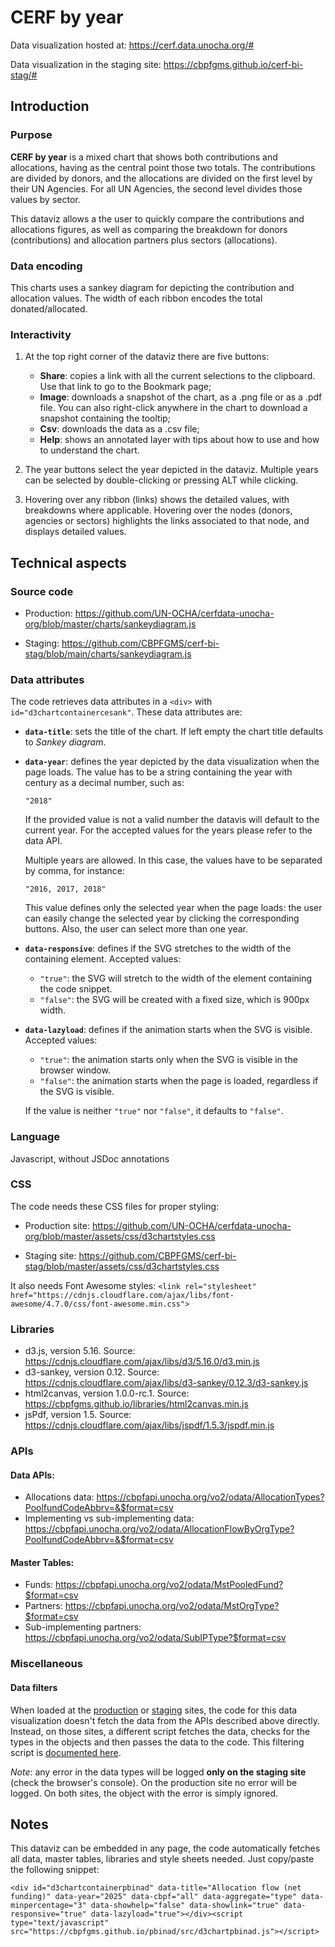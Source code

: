# CERF by year

Data visualization hosted at: https://cerf.data.unocha.org/#

Data visualization in the staging site: https://cbpfgms.github.io/cerf-bi-stag/#

## Introduction

### Purpose

**CERF by year** is a mixed chart that shows both contributions and allocations, having as the central point those two totals. The contributions are divided by donors, and the allocations are divided on the first level by their UN Agencies. For all UN Agencies, the second level divides those values by sector.

This dataviz allows a the user to quickly compare the contributions and allocations figures, as well as comparing the breakdown for donors (contributions) and allocation partners plus sectors (allocations).

### Data encoding

This charts uses a sankey diagram for depicting the contribution and allocation values. The width of each ribbon encodes the total donated/allocated.

### Interactivity

1. At the top right corner of the dataviz there are five buttons:

    - **Share**: copies a link with all the current selections to the clipboard. Use that link to go to the Bookmark page;
    - **Image**: downloads a snapshot of the chart, as a .png file or as a .pdf file. You can also right-click anywhere in the chart to download a snapshot containing the tooltip;
    - **Csv**: downloads the data as a .csv file;
    - **Help**: shows an annotated layer with tips about how to use and how to understand the chart.

2. The year buttons select the year depicted in the dataviz. Multiple years can be selected by double-clicking or pressing ALT while clicking.

3. Hovering over any ribbon (links) shows the detailed values, with breakdowns where applicable. Hovering over the nodes (donors, agencies or sectors) highlights the links associated to that node, and displays detailed values.

## Technical aspects

### Source code

-   Production: https://github.com/UN-OCHA/cerfdata-unocha-org/blob/master/charts/sankeydiagram.js

-   Staging: https://github.com/CBPFGMS/cerf-bi-stag/blob/main/charts/sankeydiagram.js

### Data attributes

The code retrieves data attributes in a `<div>` with `id="d3chartcontainercesank"`. These data attributes are:

-   **`data-title`**: sets the title of the chart. If left empty the chart title defaults to _Sankey diagram_.

-   **`data-year`**: defines the year depicted by the data visualization when the page loads. The value has to be a string containing the year with century as a decimal number, such as:

    `"2018"`

    If the provided value is not a valid number the datavis will default to the current year. For the accepted values for the years please refer to the data API.

    Multiple years are allowed. In this case, the values have to be separated by comma, for instance:

    `"2016, 2017, 2018"`

    This value defines only the selected year when the page loads: the user can easily change the selected year by clicking the corresponding buttons. Also, the user can select more than one year.

-   **`data-responsive`**: defines if the SVG stretches to the width of the containing element. Accepted values:

    -   `"true"`: the SVG will stretch to the width of the element containing the code snippet.
    -   `"false"`: the SVG will be created with a fixed size, which is 900px width.

-   **`data-lazyload`**: defines if the animation starts when the SVG is visible. Accepted values:

    -   `"true"`: the animation starts only when the SVG is visible in the browser window.
    -   `"false"`: the animation starts when the page is loaded, regardless if the SVG is visible.

    If the value is neither `"true"` nor `"false"`, it defaults to `"false"`.

### Language

Javascript, without JSDoc annotations

### CSS

The code needs these CSS files for proper styling:

- Production site: https://github.com/UN-OCHA/cerfdata-unocha-org/blob/master/assets/css/d3chartstyles.css

- Staging site: https://github.com/CBPFGMS/cerf-bi-stag/blob/master/assets/css/d3chartstyles.css 

It also needs Font Awesome styles: `<link rel="stylesheet" href="https://cdnjs.cloudflare.com/ajax/libs/font-awesome/4.7.0/css/font-awesome.min.css">`

### Libraries

-   d3.js, version 5.16. Source: https://cdnjs.cloudflare.com/ajax/libs/d3/5.16.0/d3.min.js
-   d3-sankey, version 0.12. Source: https://cdnjs.cloudflare.com/ajax/libs/d3-sankey/0.12.3/d3-sankey.js
-   html2canvas, version 1.0.0-rc.1. Source: https://cbpfgms.github.io/libraries/html2canvas.min.js
-   jsPdf, version 1.5. Source: https://cdnjs.cloudflare.com/ajax/libs/jspdf/1.5.3/jspdf.min.js

### APIs

#### Data APIs:

-   Allocations data: https://cbpfapi.unocha.org/vo2/odata/AllocationTypes?PoolfundCodeAbbrv=&$format=csv
-   Implementing vs sub-implementing data: https://cbpfapi.unocha.org/vo2/odata/AllocationFlowByOrgType?PoolfundCodeAbbrv=&$format=csv

#### Master Tables:

-   Funds: https://cbpfapi.unocha.org/vo2/odata/MstPooledFund?$format=csv
-   Partners: https://cbpfapi.unocha.org/vo2/odata/MstOrgType?$format=csv
-   Sub-implementing partners: https://cbpfapi.unocha.org/vo2/odata/SubIPType?$format=csv

### Miscellaneous

#### Data filters

When loaded at the [production](https://cbpf.data.unocha.org/) or [staging](https://cbpfgms.github.io/cbpf-bi-stag/) sites, the code for this data visualization doesn't fetch the data from the APIs described above directly. Instead, on those sites, a different script fetches the data, checks for the types in the objects and then passes the data to the code. This filtering script is [documented here](../../Utils/CBPF-BI-filters.md).

_Note_: any error in the data types will be logged **only on the staging site** (check the browser's console). On the production site no error will be logged. On both sites, the object with the error is simply ignored.

## Notes

This dataviz can be embedded in any page, the code automatically fetches all data, master tables, libraries and style sheets needed.
Just copy/paste the following snippet:

`<div id="d3chartcontainerpbinad" data-title="Allocation flow (net funding)" data-year="2025" data-cbpf="all" data-aggregate="type" data-minpercentage="3" data-showhelp="false" data-showlink="true" data-responsive="true" data-lazyload="true"></div><script type="text/javascript" src="https://cbpfgms.github.io/pbinad/src/d3chartpbinad.js"></script>`
